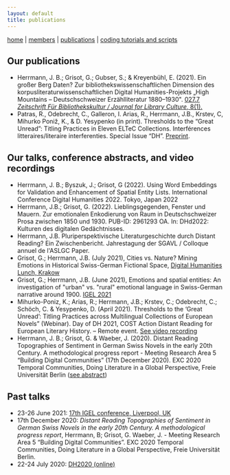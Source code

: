 ```yaml
---
layout: default
title: publications
---
```


[home](index.md) | [members](members.md) | [publications](publications.md) | [coding tutorials and scripts](sa_coding.md)

## Our publications

  - Herrmann, J. B.; Grisot, G.; Gubser, S.; & Kreyenbühl, E. (2021). Ein großer Berg Daten? Zur bibliothekswissenschaftlichen Dimension des korpusliteraturwissenschaftlichen Digital Humanities-Projekts „High Mountains – Deutschschweizer Erzählliteratur 1880–1930". [027.7 *Zeitschrift Für Bibliothekskultur / Journal for Library Culture*, 8(1).](https://doi.org/10.21428/1bfadeb6.6e2feff6)
  - Patras, R., Odebrecht, C., Galleron, I. Arias, R., Herrmann, J.B., Krstev, C, Mihurko Poniž, K., & D. Yesypenko (in print). Thresholds to the “Great Unread”: Titling Practices in Eleven ELTeC Collections. Interférences litteraires/literaire interferenties. Special Issue “DH”. [Preprint](https://zenodo.org/record/4664715).

## Our talks, conference abstracts, and video recordings

  - Herrmann, J. B.;  Byszuk, J.; Grisot, G (2022). Using Word Embeddings for Validation and Enhancement of Spatial Entity Lists. International Conference Digital Humanities 2022. Tokyo, Japan 2022
  - Herrmann, J.B.; Grisot, G. (2022). Lieblingsgegenden, Fenster und Mauern. Zur emotionalen Enkodierung von Raum in Deutschschweizer Prosa zwischen 1850 und 1930. PUB-ID: 2961293 OA. In: DHd2022: Kulturen des digitalen Gedächtnisses.
  - Herrmann, J.B. Pluriperspektivische Literaturgeschichte durch Distant Reading? Ein Zwischenbericht. Jahrestagung der SGAVL / Colloque annuel de l'ASLGC Paper.
  - Grisot, G.; Herrmann, J.B. (July 2021), Cities vs. Nature? Mining Emotions in Historical Swiss-German Fictional Space, [Digital Humanities Lunch, Krakow](https://dhlunch.ijp.pan.pl/en/09-07-2021/)
  - Grisot, G.; Herrmann, J.B. (June 2021), Emotions and spatial entities: An investigation of "urban" vs. "rural" emotional language in Swiss-German narrative around 1900. [IGEL 2021](https://www.liverpool.ac.uk/english/our-events/igel2021/)
  - Mihurko-Poniz, K.; Arias, R.; Herrmann, J.B.; Krstev, C.; Odebrecht, C.; Schöch, C. & Yesypenko, D. (April 2021). Thresholds to the ‘Great Unread’: Titling Practices across Multilingual Collections of European Novels” (Webinar). Day of DH 2021, COST Action Distant Reading for European Literary History. – Remote event. [See video recording](https://www.youtube.com/watch?v=fMtkwCxkzfw)
  - Herrmann, J. B.; Grisot, G. & Waeber, J. (2020). Distant Reading Topographies of Sentiment in German Swiss Novels in the early 20th Century. A methodological progress report - Meeting Research Area 5 “Building Digital Communities” (17th December 2020). EXC 2020 Temporal Communities, Doing Literature in a Global Perspective, Freie Universität Berlin ([see abstract](docs/Abstract_Herrmann_Grisot_Waeber_2020.pdf))

## Past talks
  - 23-26 June 2021: [17th IGEL conference, Liverpool, UK](https://sites.google.com/igelassoc.org/igel2018/home)
  - 17th December 2020: *Distant Reading Topographies of Sentiment in German Swiss Novels in the early 20th Century. A methodological progress report*, Herrmann, B; Grisot, G. Waeber, J. - Meeting Research Area 5 “Building Digital Communities”. EXC 2020 Temporal Communities, Doing Literature in a Global Perspective, Freie Universität Berlin.
  - 22-24 July 2020: [DH2020 (online)](https://dh2020.adho.org/about-the-event/) 
